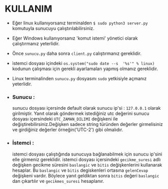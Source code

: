 # KULLANIM

- Eğer linux kullanıyorsanız terminalden `$ sudo python3 server.py` komutuyla sunucuyu çalıştırılabilirsiniz.
- Eğer Windows kullanıyorsanız 'komut istemi' yönetici olarak çalıştırmanız yeterlidir. 
- Önce `sunucu.py` daha sonra `client.py` calıştırmanız gereklidir.
- ìstemci dosyası içindeki `os.system("sudo date --s  '%s'" % linux)` kodunun çalışması için gerekli ayarlamaları yapmış olmanız gereklidir.
- Linux terminalinden `sunucu.py` dosyasını `sudo` yetkisiyle açmanız yeterlidir.

- ### Sunucu :
  sunucu dosyası içersinde default olarak sunucu ip'si : `127.0.0.1` olarak girilmiştir.
  Yanıt olarak göndermek istediğiniz utc değerini sunucu dosyası içersindeki `UTC_ZAMAN_DILIMI` değişkeni ile değiştirebilirsiniz.Değişken sadece string türünden değerler girmelisiniz ve girdiğiniz değerler örneğin('UTC-2')
  gibi olmalıdır.
  
- ### İstemci :
  istemci dosyası çalıştığında sunucuya bağlanabilmek için sunucu ip'sini elle girmeniz gereklidir.
  istemci dosyası içersindeki `gecikme_suresi` adlı değişken gecikme süresini `baslangic` ve `bitis` değişkenlerini kullanarak hesaplar.     Bu `baslangic` ve `bitis` degiskenleri ortasına `gelenCevap` değişkeni vardır. Böylece yanıt geldiktan sonra `bitis` değeri `baslangic`   dan çıkartılır ve `gecikmes_suresi` hesaplanır.
